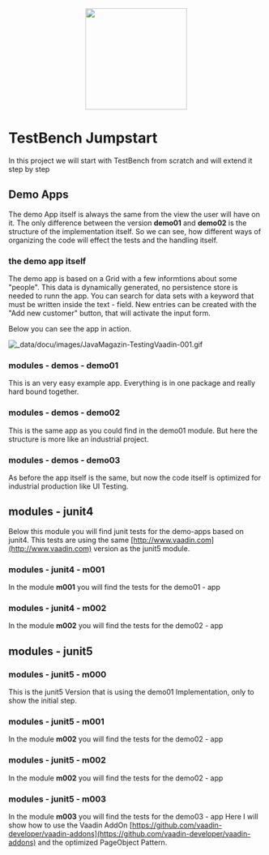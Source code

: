 <center>
<a href="https://vaadin.com">
 <img src="https://vaadin.com/images/hero-reindeer.svg" width="200" height="200" /></a>
</center>

# TestBench Jumpstart
In this project we will start with TestBench from scratch and will extend it step by step


## Demo Apps
The demo App itself is always the same from the 
view the user will have on it. The only difference between 
the version **demo01** and **demo02** is the structure of the implementation itself.
So we can see, how different ways of organizing the code will
effect the tests and the handling itself.

### the demo app itself
The demo app is based on a Grid with a few informtions about some 
"people". This data is dynamically generated, no persistence store is needed to runn the app.
You can search for data sets with a keyword that must be written inside the text - field.
New entries can be created with the "Add new customer" button, that will 
activate the input form. 

Below you can see the app in action.

![_data/docu/images/JavaMagazin-TestingVaadin-001.gif](_data/docu/images/JavaMagazin-TestingVaadin-001.gif) 


### modules - demos - demo01
This is an very easy example app. Everything is in one package 
and really hard bound together.

### modules - demos - demo02
This is the same app as you could find in the demo01 module.
But here the structure is more like an industrial project.

### modules - demos - demo03
As before the app itself is the same, but now 
the code itself is optimized for industrial production like 
UI Testing. 



## modules - junit4
Below this module you will find junit tests for the demo-apps 
based on junit4. This tests are using the same [http://www.vaadin.com](http://www.vaadin.com) version as the 
junit5 module.

### modules - junit4 - m001
In the module **m001** you will find the tests for the demo01 - app

### modules - junit4 - m002
In the module **m002** you will find the tests for the demo02 - app

## modules - junit5

### modules - junit5 - m000
This is the junit5 Version that is using the demo01 Implementation,
only to show the initial step. 

### modules - junit5 - m001
In the module **m002** you will find the tests for the demo02 - app

### modules - junit5 - m002
In the module **m002** you will find the tests for the demo02 - app

### modules - junit5 - m003
In the module **m003** you will find the tests for the demo03 - app
Here I will show how to use the Vaadin AddOn 
[https://github.com/vaadin-developer/vaadin-addons](https://github.com/vaadin-developer/vaadin-addons)
and the optimized PageObject Pattern.

